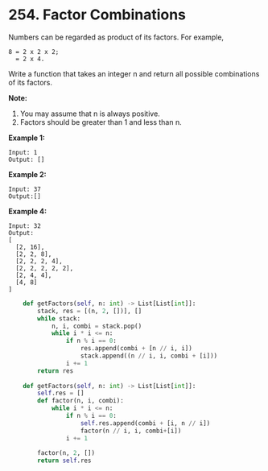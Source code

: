 # 254. Factor Combinations

Numbers can be regarded as product of its factors. For example,

```text
8 = 2 x 2 x 2;
  = 2 x 4.
```

Write a function that takes an integer n and return all possible combinations of its factors.

**Note:**

1. You may assume that n is always positive.
2. Factors should be greater than 1 and less than n.

**Example 1:**

```text
Input: 1
Output: []
```

**Example 2:**

```text
Input: 37
Output:[]
```

**Example 4:**

```text
Input: 32
Output:
[
  [2, 16],
  [2, 2, 8],
  [2, 2, 2, 4],
  [2, 2, 2, 2, 2],
  [2, 4, 4],
  [4, 8]
]
```

```python
    def getFactors(self, n: int) -> List[List[int]]:
        stack, res = [(n, 2, [])], []
        while stack:
            n, i, combi = stack.pop()
            while i * i <= n:
                if n % i == 0:
                    res.append(combi + [n // i, i])
                    stack.append((n // i, i, combi + [i]))
                i += 1
        return res
    
    def getFactors(self, n: int) -> List[List[int]]:
        self.res = []
        def factor(n, i, combi):
            while i * i <= n:
                if n % i == 0:
                    self.res.append(combi + [i, n // i])
                    factor(n // i, i, combi+[i])
                i += 1
        
        factor(n, 2, [])
        return self.res
```

